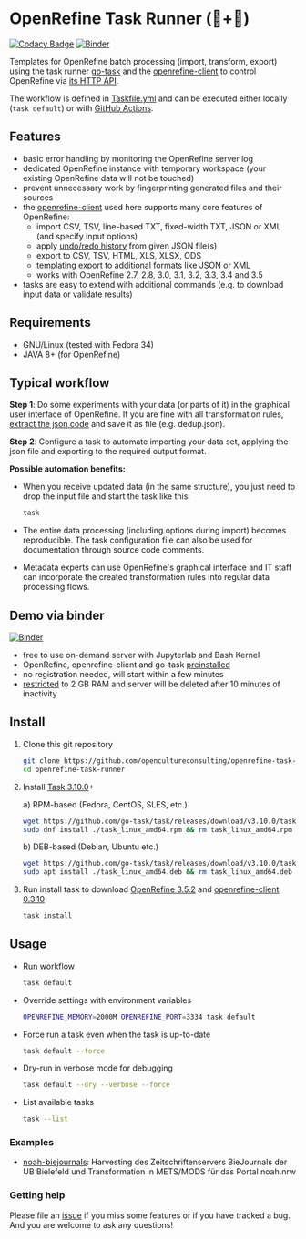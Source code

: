 # OpenRefine Task Runner (💎+🤖)

[![Codacy Badge](https://app.codacy.com/project/badge/Grade/888dbf663fdd409e8d8fcf8472114194)](https://www.codacy.com/gh/opencultureconsulting/openrefine-task-runner/dashboard) [![Binder](https://mybinder.org/badge.svg)](https://mybinder.org/v2/gh/opencultureconsulting/openrefine-task-runner/main)

Templates for OpenRefine batch processing (import, transform, export) using the task runner [go-task](https://github.com/go-task/task) and the [openrefine-client](https://github.com/opencultureconsulting/openrefine-client) to control OpenRefine via [its HTTP API](https://docs.openrefine.org/technical-reference/openrefine-api).

The workflow is defined in [Taskfile.yml](Taskfile.yml) and can be executed either locally (`task default`) or with [GitHub Actions](.github/workflows/default.yml).

## Features

* basic error handling by monitoring the OpenRefine server log
* dedicated OpenRefine instance with temporary workspace (your existing OpenRefine data will not be touched)
* prevent unnecessary work by fingerprinting generated files and their sources
* the [openrefine-client](https://github.com/opencultureconsulting/openrefine-client) used here supports many core features of OpenRefine:
  * import CSV, TSV, line-based TXT, fixed-width TXT, JSON or XML (and specify input options)
  * apply [undo/redo history](https://docs.openrefine.org/manual/running/#reusing-operations) from given JSON file(s)
  * export to CSV, TSV, HTML, XLS, XLSX, ODS
  * [templating export](https://github.com/opencultureconsulting/openrefine-client#templating) to additional formats like JSON or XML
  * works with OpenRefine 2.7, 2.8, 3.0, 3.1, 3.2, 3.3, 3.4 and 3.5
* tasks are easy to extend with additional commands (e.g. to download input data or validate results)

## Requirements

* GNU/Linux (tested with Fedora 34)
* JAVA 8+ (for OpenRefine)

## Typical workflow

**Step 1**: Do some experiments with your data (or parts of it) in the graphical user interface of OpenRefine. If you are fine with all transformation rules, [extract the json code](http://kb.refinepro.com/2012/06/google-refine-json-and-my-notepad-or.html) and save it as file (e.g. dedup.json).

**Step 2**: Configure a task to automate importing your data set, applying the json file and exporting to the required output format.

**Possible automation benefits:**

* When you receive updated data (in the same structure), you just need to drop the input file and start the task like this:

  ```sh
  task
  ```

* The entire data processing (including options during import) becomes reproducible. The task configuration file can also be used for documentation through source code comments.

* Metadata experts can use OpenRefine's graphical interface and IT staff can incorporate the created transformation rules into regular data processing flows.

## Demo via binder

[![Binder](https://mybinder.org/badge.svg)](https://mybinder.org/v2/gh/opencultureconsulting/openrefine-task-runner/main)

- free to use on-demand server with Jupyterlab and Bash Kernel
- OpenRefine, openrefine-client and go-task [preinstalled](binder/postBuild)
- no registration needed, will start within a few minutes
- [restricted](https://mybinder.readthedocs.io/en/latest/about/about.html#how-much-memory-am-i-given-when-using-binder) to 2 GB RAM and server will be deleted after 10 minutes of inactivity

## Install

1. Clone this git repository

    ```sh
    git clone https://github.com/opencultureconsulting/openrefine-task-runner.git
    cd openrefine-task-runner
    ```

2. Install [Task 3.10.0](https://github.com/go-task/task/releases/tag/v3.10.0)+

    a) RPM-based (Fedora, CentOS, SLES, etc.)

    ```sh
    wget https://github.com/go-task/task/releases/download/v3.10.0/task_linux_amd64.rpm
    sudo dnf install ./task_linux_amd64.rpm && rm task_linux_amd64.rpm
    ```

    b) DEB-based (Debian, Ubuntu etc.)

    ```sh
    wget https://github.com/go-task/task/releases/download/v3.10.0/task_linux_amd64.deb
    sudo apt install ./task_linux_amd64.deb && rm task_linux_amd64.deb
    ```

3. Run install task to download [OpenRefine 3.5.2](https://github.com/OpenRefine/OpenRefine/releases/tag/3.5.2) and [openrefine-client 0.3.10](https://github.com/opencultureconsulting/openrefine-client/releases/tag/v0.3.10)

   ```sh
   task install
   ```

## Usage

* Run workflow

    ```sh
    task default
    ```

* Override settings with environment variables

    ```sh
    OPENREFINE_MEMORY=2000M OPENREFINE_PORT=3334 task default
    ```

* Force run a task even when the task is up-to-date

    ```sh
    task default --force
    ```

* Dry-run in verbose mode for debugging

    ```sh
    task default --dry --verbose --force
    ```

* List available tasks

    ```sh
    task --list
    ```

### Examples

* [noah-biejournals](https://github.com/opencultureconsulting/noah-biejournals): Harvesting des Zeitschriftenservers BieJournals der UB Bielefeld und Transformation in METS/MODS für das Portal noah.nrw 

### Getting help

Please file an [issue](https://github.com/opencultureconsulting/openrefine-task-runner/issues) if you miss some features or if you have tracked a bug. And you are welcome to ask any questions!
